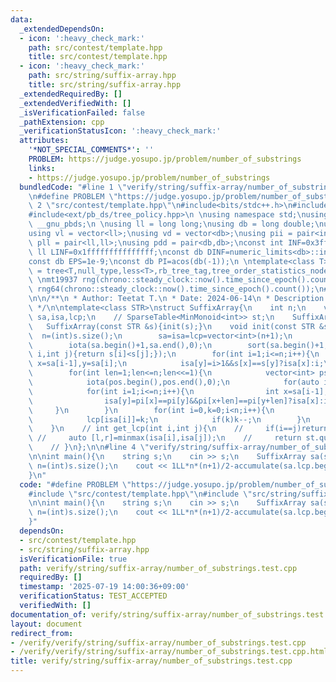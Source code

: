```yaml
---
data:
  _extendedDependsOn:
  - icon: ':heavy_check_mark:'
    path: src/contest/template.hpp
    title: src/contest/template.hpp
  - icon: ':heavy_check_mark:'
    path: src/string/suffix-array.hpp
    title: src/string/suffix-array.hpp
  _extendedRequiredBy: []
  _extendedVerifiedWith: []
  _isVerificationFailed: false
  _pathExtension: cpp
  _verificationStatusIcon: ':heavy_check_mark:'
  attributes:
    '*NOT_SPECIAL_COMMENTS*': ''
    PROBLEM: https://judge.yosupo.jp/problem/number_of_substrings
    links:
    - https://judge.yosupo.jp/problem/number_of_substrings
  bundledCode: "#line 1 \"verify/string/suffix-array/number_of_substrings.test.cpp\"\
    \n#define PROBLEM \"https://judge.yosupo.jp/problem/number_of_substrings\"\n#line\
    \ 2 \"src/contest/template.hpp\"\n#include<bits/stdc++.h>\n#include<ext/pb_ds/assoc_container.hpp>\n\
    #include<ext/pb_ds/tree_policy.hpp>\n \nusing namespace std;\nusing namespace\
    \ __gnu_pbds;\n \nusing ll = long long;\nusing db = long double;\nusing vi = vector<int>;\n\
    using vl = vector<ll>;\nusing vd = vector<db>;\nusing pii = pair<int,int>;\nusing\
    \ pll = pair<ll,ll>;\nusing pdd = pair<db,db>;\nconst int INF=0x3fffffff;\nconst\
    \ ll LINF=0x1fffffffffffffff;\nconst db DINF=numeric_limits<db>::infinity();\n\
    const db EPS=1e-9;\nconst db PI=acos(db(-1));\n \ntemplate<class T>\nusing ordered_set\
    \ = tree<T,null_type,less<T>,rb_tree_tag,tree_order_statistics_node_update>;\n\
    \ \nmt19937 rng(chrono::steady_clock::now().time_since_epoch().count());\nmt19937_64\
    \ rng64(chrono::steady_clock::now().time_since_epoch().count());\n#line 2 \"src/string/suffix-array.hpp\"\
    \n\n/**\n * Author: Teetat T.\n * Date: 2024-06-14\n * Description: Suffix Array.\n\
    \ */\n\ntemplate<class STR>\nstruct SuffixArray{\n    int n;\n    vector<int>\
    \ sa,isa,lcp;\n    // SparseTable<MinMonoid<int>> st;\n    SuffixArray(){}\n \
    \   SuffixArray(const STR &s){init(s);}\n    void init(const STR &s){\n      \
    \  n=(int)s.size();\n        sa=isa=lcp=vector<int>(n+1);\n        sa[0]=n;\n\
    \        iota(sa.begin()+1,sa.end(),0);\n        sort(sa.begin()+1,sa.end(),[&](int\
    \ i,int j){return s[i]<s[j];});\n        for(int i=1;i<=n;i++){\n            int\
    \ x=sa[i-1],y=sa[i];\n            isa[y]=i>1&&s[x]==s[y]?isa[x]:i;\n        }\n\
    \        for(int len=1;len<=n;len<<=1){\n            vector<int> ps(sa),pi(isa),pos(n+1);\n\
    \            iota(pos.begin(),pos.end(),0);\n            for(auto i:ps)if((i-=len)>=0)sa[pos[isa[i]]++]=i;\n\
    \            for(int i=1;i<=n;i++){\n                int x=sa[i-1],y=sa[i];\n\
    \                isa[y]=pi[x]==pi[y]&&pi[x+len]==pi[y+len]?isa[x]:i;\n       \
    \     }\n        }\n        for(int i=0,k=0;i<n;i++){\n            for(int j=sa[isa[i]-1];j+k<n&&s[j+k]==s[i+k];k++);\n\
    \            lcp[isa[i]]=k;\n            if(k)k--;\n        }\n        // st.init(lcp);\n\
    \    }\n    // int get_lcp(int i,int j){\n    //     if(i==j)return n-i;\n   \
    \ //     auto [l,r]=minmax(isa[i],isa[j]);\n    //     return st.query(l+1,r);\n\
    \    // }\n};\n\n#line 4 \"verify/string/suffix-array/number_of_substrings.test.cpp\"\
    \n\nint main(){\n    string s;\n    cin >> s;\n    SuffixArray sa(s);\n    int\
    \ n=(int)s.size();\n    cout << 1LL*n*(n+1)/2-accumulate(sa.lcp.begin(),sa.lcp.end(),0LL);\n\
    }\n"
  code: "#define PROBLEM \"https://judge.yosupo.jp/problem/number_of_substrings\"\n\
    #include \"src/contest/template.hpp\"\n#include \"src/string/suffix-array.hpp\"\
    \n\nint main(){\n    string s;\n    cin >> s;\n    SuffixArray sa(s);\n    int\
    \ n=(int)s.size();\n    cout << 1LL*n*(n+1)/2-accumulate(sa.lcp.begin(),sa.lcp.end(),0LL);\n\
    }"
  dependsOn:
  - src/contest/template.hpp
  - src/string/suffix-array.hpp
  isVerificationFile: true
  path: verify/string/suffix-array/number_of_substrings.test.cpp
  requiredBy: []
  timestamp: '2025-07-19 14:00:36+09:00'
  verificationStatus: TEST_ACCEPTED
  verifiedWith: []
documentation_of: verify/string/suffix-array/number_of_substrings.test.cpp
layout: document
redirect_from:
- /verify/verify/string/suffix-array/number_of_substrings.test.cpp
- /verify/verify/string/suffix-array/number_of_substrings.test.cpp.html
title: verify/string/suffix-array/number_of_substrings.test.cpp
---
```

